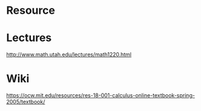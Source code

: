 # Resource
# Lectures
http://www.math.utah.edu/lectures/math1220.html

# Wiki
https://ocw.mit.edu/resources/res-18-001-calculus-online-textbook-spring-2005/textbook/
